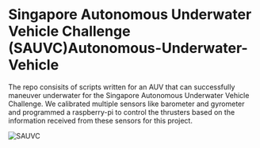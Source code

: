 # Singapore Autonomous Underwater Vehicle Challenge (SAUVC)Autonomous-Underwater-Vehicle

The repo consisits of scripts written for an AUV that can successfully maneuver underwater for the Singapore
Autonomous Underwater Vehicle Challenge. We calibrated multiple sensors like barometer and gyrometer and programmed a raspberry-pi to
control the thrusters based on the information received from these sensors for this project.

![SAUVC](https://github.com/Nirav-1999/Autonomous-Underwater-Vehicle/blob/master/sauvc.gif?raw=true)